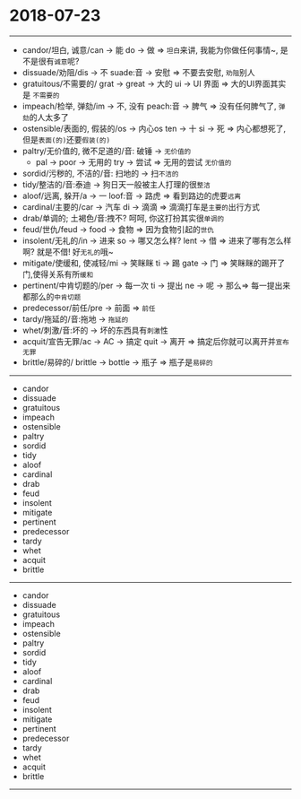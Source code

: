# 2018-07-23

---

- candor/坦白, 诚意/can -> 能 do -> 做 => `坦白`来讲, 我能为你做任何事情~, 是不是很有`诚意`呢?
- dissuade/劝阻/dis -> 不 suade:音 -> 安慰 => 不要去安慰, `劝阻`别人
- gratuitous/不需要的/ grat -> great -> 大的 ui -> UI 界面 => 大的UI界面其实是 `不需要的`
- impeach/检举, 弹劾/im -> 不, 没有 peach:音 -> 脾气 => 没有任何脾气了, `弹劾`的人太多了
- ostensible/表面的, 假装的/os -> 内心os ten -> 十 si -> 死 => 内心都想死了,但是`表面(的)`还要`假装(的)`
- paltry/无价值的, 微不足道的/音: 破锤 -> `无价值的`
    - pal -> poor -> 无用的 try -> 尝试 => 无用的尝试 `无价值的`
- sordid/污秽的, 不洁的/音: 扫地的 -> 扫`不洁的`
- tidy/整洁的/音:泰迪 -> 狗日天一般被主人打理的很`整洁`
- aloof/远离, 躲开/a -> 一 loof:音 -> 路虎 => 看到路边的虎要`远离`
- cardinal/主要的/car -> 汽车 di -> 滴滴 => 滴滴打车是`主要的`出行方式
- drab/单调的; 土褐色/音:拽不? 呵呵, 你这打扮其实很`单调的`
- feud/世仇/feud -> food -> 食物 => 因为食物引起的`世仇`
- insolent/无礼的/in -> 进来 so -> 哪又怎么样? lent -> 借 => 进来了哪有怎么样啊? 就是不借! 好`无礼的`哦~
- mitigate/使缓和, 使减轻/mi -> 笑眯眯 ti -> 踢 gate -> 门 => 笑眯眯的踢开了门,使得关系有所`缓和`
- pertinent/中肯切题的/per -> 每一次 ti -> 提出 ne -> 呢 -> 那么=> 每一提出来都那么的`中肯切题`
- predecessor/前任/pre -> 前面 => `前任`
- tardy/拖延的/音:拖地 -> `拖延的`
- whet/刺激/音:坏的 -> 坏的东西具有`刺激`性
- acquit/宣告无罪/ac -> AC -> 搞定 quit -> 离开 => 搞定后你就可以离开并`宣布无罪`
- brittle/易碎的/ brittle -> bottle -> 瓶子 => 瓶子是`易碎的`

---

- candor
- dissuade
- gratuitous
- impeach
- ostensible
- paltry
- sordid
- tidy
- aloof
- cardinal
- drab
- feud
- insolent
- mitigate
- pertinent
- predecessor
- tardy
- whet
- acquit
- brittle

---

- candor
- dissuade
- gratuitous
- impeach
- ostensible
- paltry
- sordid
- tidy
- aloof
- cardinal
- drab
- feud
- insolent
- mitigate
- pertinent
- predecessor
- tardy
- whet
- acquit
- brittle

---
